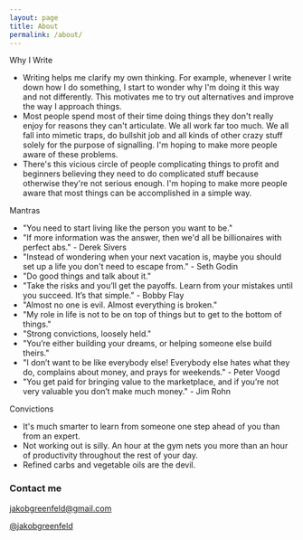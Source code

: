 ```yaml
---
layout: page
title: About
permalink: /about/
---
```




Why I Write

- Writing helps me clarify my own thinking. For example, whenever I write down how I do something, I start to wonder why I'm  doing it this way and not differently. This motivates me to try out alternatives and improve the way I approach things. 
- Most people spend most of their time doing things they don't really enjoy for reasons they can't articulate. We all work far too much. We all fall into mimetic traps, do bullshit job and all kinds of other crazy stuff solely for the purpose of signalling. I'm hoping to make more people aware of these problems.
- There's this vicious circle of people complicating things to profit and beginners believing they need to do complicated stuff because otherwise they're not serious enough. I'm hoping to make more people aware that most things can be accomplished in a simple way.


Mantras

- "You need to start living like the person you want to be."
- "If more information was the answer, then we'd all be billionaires with perfect abs." - Derek Sivers
- "Instead of wondering when your next vacation is, maybe you should set up a life you don't need to escape from." - Seth Godin
- "Do good things and talk about it."
- "Take the risks and you’ll get the payoffs. Learn from your mistakes until you succeed. It’s that simple." - Bobby Flay
- "Almost no one is evil. Almost everything is broken."
- "My role in life is not to be on top of things but to get to the bottom of things."
- "Strong convictions, loosely held."
- "You’re either building your dreams, or helping someone else build theirs."
- "I don’t want to be like everybody else! Everybody else hates what they do, complains about money, and prays for weekends." - Peter Voogd
- "You get paid for bringing value to the marketplace, and if you’re not very valuable you don’t make much money." - Jim Rohn

Convictions

- It's much smarter to learn from someone one step ahead of you than from an expert.
- Not working out is silly. An hour at the gym nets you more than an hour of productivity throughout the rest of your day.
- Refined carbs and vegetable oils are the devil. 

### Contact me

[jakobgreenfeld@gmail.com](mailto:jakobgreenfeld@gmail.com)

[@jakobgreenfeld](https://twitter.com/jakobgreenfeld)